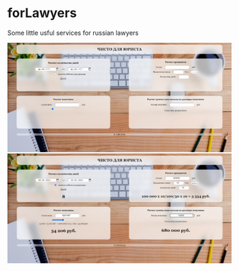 # forLawyers
Some little usful services for russian lawyers

![Start](Screenshot01.png "Начало работы")
![Using](Screenshot02.png "Использование")
